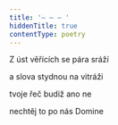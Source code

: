 ```yaml
---
title: '– – – '
hiddenTitle: true
contentType: poetry
---
```


Z úst věřících se pára sráží

a slova stydnou na vitráži

tvoje řeč budiž ano ne

nechtěj to po nás Domine
